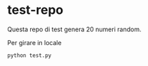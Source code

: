 # test-repo

Questa repo di test genera 20 numeri random.

Per girare in locale

```
python test.py
```
